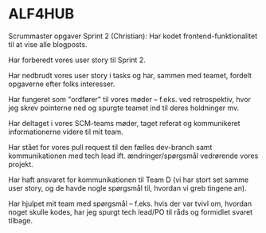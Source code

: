 # ALF4HUB

Scrummaster opgaver Sprint 2 (Christian):
Har kodet frontend-funktionalitet til at vise alle blogposts.

Har forberedt vores user story til Sprint 2.

Har nedbrudt vores user story i tasks og har, sammen med teamet, fordelt opgaverne efter folks interesser.

Har fungeret som "ordfører" til vores møder – f.eks. ved retrospektiv, hvor jeg skrev pointerne ned og spurgte teamet ind til deres holdninger mv.

Har deltaget i vores SCM-teams møder, taget referat og kommunikeret informationerne videre til mit team.

Har stået for vores pull request til den fælles dev-branch samt kommunikationen med tech lead ift. ændringer/spørgsmål vedrørende vores projekt.

Har haft ansvaret for kommunikationen til Team D (vi har stort set samme user story, og de havde nogle spørgsmål til, hvordan vi greb tingene an).

Har hjulpet mit team med spørgsmål – f.eks. hvis der var tvivl om, hvordan noget skulle kodes, har jeg spurgt tech lead/PO til råds og formidlet svaret tilbage.
